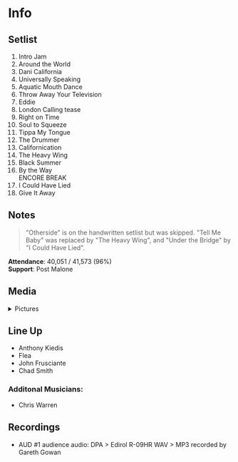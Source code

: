 # Info

## Setlist

1. Intro Jam
2. Around the World
3. Dani California
4. Universally Speaking
5. Aquatic Mouth Dance
6. Throw Away Your Television
7. Eddie
8. London Calling tease
9. Right on Time
10. Soul to Squeeze
11. Tippa My Tongue
12. The Drummer
13. Californication
14. The Heavy Wing
15. Black Summer
16. By the Way
<br> ENCORE BREAK
17. I Could Have Lied
18. Give It Away

## Notes

> "Otherside" is on the handwritten setlist but was skipped. "Tell Me Baby" was replaced by "The Heavy Wing", and "Under the Bridge" by "I Could Have Lied".

**Attendance**: 40,051 / 41,573 (96%)
<br>
**Support**: Post Malone

## Media 

<details>
  <summary>Pictures</summary>
  <img alt="Setlist" title="Setlist" src="20230121.jpg" height="200" />
</details>

## Line Up

* Anthony Kiedis
* Flea
* John Frusciante
* Chad Smith

### Additonal Musicians:
* Chris Warren

## Recordings

* AUD #1 audience audio: DPA > Edirol R-09HR WAV > MP3 recorded by Gareth Gowan